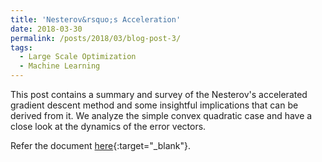 ```yaml
---
title: 'Nesterov&rsquo;s Acceleration'
date: 2018-03-30
permalink: /posts/2018/03/blog-post-3/
tags:
  - Large Scale Optimization
  - Machine Learning
---
```


This post contains a summary and survey of the Nesterov's accelerated gradient descent method and some insightful implications that can be derived from it. We analyze the simple convex quadratic case and have a close look at the dynamics of the error vectors.

Refer the document [here](\files\nesterov.pdf){:target="_blank"}.